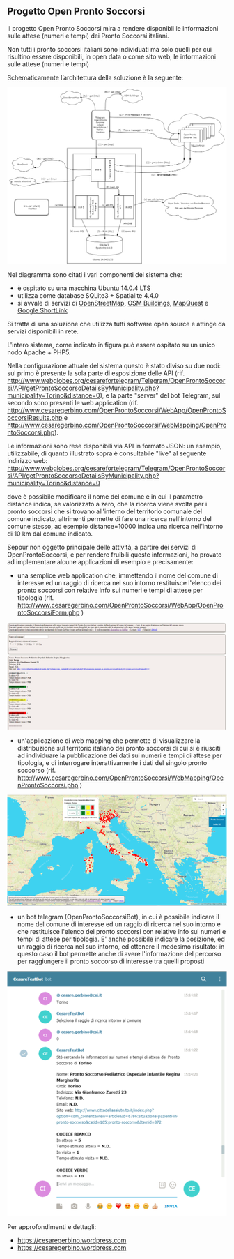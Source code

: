 ## Progetto Open Pronto Soccorsi

Il progetto Open Pronto Soccorsi mira a rendere disponibli le informazioni sulle attese (numeri e tempi) dei Pronto Soccorsi italiani.

Non tutti i pronto soccorsi italiani sono individuati ma solo quelli per cui risultino essere disponibili, in open data o come sito web, le informazioni sulle attese (numeri e tempi)

Schematicamente l’architettura della soluzione è la seguente:

![Architettura](Doc/Architettura.png)

Nel diagramma sono citati i vari componenti del sistema che:

- è ospitato su una macchina Ubuntu 14.0.4 LTS
- utilizza come database SQLite3 + Spatialite 4.4.0
- si avvale di servizi di [OpenStreetMap](http://www.openstreetmap.org), [OSM Buildings](https://osmbuildings.org/), [MapQuest](https://www.mapquest.com/) e [Google ShortLink](https://goo.gl/)

Si tratta di una soluzione che utilizza tutti software open source e attinge da servizi disponibili in rete.

L'intero sistema, come indicato in figura può essere ospitato su un unico nodo Apache + PHP5.

Nella configurazione attuale del sistema questo è stato diviso su due nodi: sul primo è presente la sola parte di esposizione delle API (rif. http://www.webglobes.org/cesarefortelegram/Telegram/OpenProntoSoccorsi/API/getProntoSoccorsoDetailsByMunicipality.php?municipality=Torino&distance=0), e la parte "server" del bot Telegram, sul secondo sono presenti le web application (rif. http://www.cesaregerbino.com/OpenProntoSoccorsi/WebApp/OpenProntoSoccorsiResults.php e http://www.cesaregerbino.com/OpenProntoSoccorsi/WebMapping/OpenProntoSoccorsi.php).

Le informazioni sono rese disponibili via API in formato JSON: un esempio, utilizzabile, di quanto illustrato sopra è consultabile "live" al seguente indirizzo web:
http://www.webglobes.org/cesarefortelegram/Telegram/OpenProntoSoccorsi/API/getProntoSoccorsoDetailsByMunicipality.php?municipality=Torino&distance=0

dove è possibile modificare il nome del comune e in cui il parametro distance indica, se valorizzato a zero, che la ricerca viene svolta per i pronto soccorsi che si trovano all'interno del territorio comunale del comune indicato, altrimenti permette di fare una ricerca nell'intorno del comune stesso, ad esempio distance=10000 indica una ricerca nell'intorno di 10 km dal comune indicato.

Seppur non oggetto principale delle attività, a partire dei servizi di OpenProntoSoccorsi, e per rendere fruibili queste informazioni, ho provato ad implementare alcune applicazioni di esempio e precisamente:

- una semplice web application che, immettendo il nome del comune di interesse ed un raggio di ricerca nel suo intorno restituisce l'elenco dei pronto soccorsi con relative info sui numeri e tempi di attese per tipologia (rif. http://www.cesaregerbino.com/OpenProntoSoccorsi/WebApp/OpenProntoSoccorsiForm.php )

![Open Pronto Soccorsi WebApp](Doc/openprontosoccorsiwebapp.png)

- un'applicazione di web mapping che permette di visualizzare la distribuzione sul territorio italiano dei pronto soccorsi di cui si è riusciti ad individuare la pubblicazione dei dati sui numeri e tempi di attese per tipologia, e di interrogare interattivamente i dati del singolo pronto soccorso (rif. http://www.cesaregerbino.com/OpenProntoSoccorsi/WebMapping/OpenProntoSoccorsi.php )

![Open Pronto Soccorsi WebMapping](Doc/openprontosoccorsiwebmapping.png)

- un bot telegram (OpenProntoSoccorsiBot), in cui è possibile indicare il nome del comune di interesse ed un raggio di ricerca nel suo intorno e che restituisce l'elenco dei pronto soccorsi con relative info sui numeri e tempi di attese per tipologia. E' anche possibile indicare la posizione, ed un raggio di ricerca nel suo intorno, ed ottenere il medesimo risultato: in questo caso il bot permette anche di avere l'informazione del percorso per raggiungere il pronto soccorso di interesse tra quelli proposti

![Open Pronto Soccorsi Telegram Bot](Doc/openprontosoccorsibot.png)

Per approfondimenti e dettagli:
- https://cesaregerbino.wordpress.com
- https://cesaregerbino.wordpress.com

